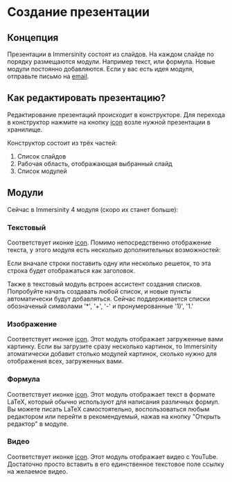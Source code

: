 # Создание презентации

## Концепция
Презентации в Immersinity состоят из слайдов. На каждом слайде по порядку размещаются модули. Например текст, или формула. Новые модули постоянно добавляются. Если у вас есть идея модуля, отправьте письмо на [email](support@immersinity.com).

## Как редактировать презентацию?
Редактирование презентаций происходит в конструкторе. Для перехода в конструктор нажмите на кнопку [icon](create) возле нужной презентации в хранилище. 

Конструктор состоит из трёх частей:
1) Список слайдов
2) Рабочая область, отображающая выбранный слайд
3) Список модулей

## Модули
Сейчас в Immersinity 4 модуля (скоро их станет больше):

### Текстовый
Соответствует иконке [icon](format_align_left). Помимо непосредственно отображение текста, у этого модуля есть несколько дополнительных возможностей: 

Если вначале строки поставить одну или несколько решеток, то эта строка будет отображаться как заголовок.

Также в текстовый модуль встроен ассистент создания списков. Попробуйте начать создавать любой список, и новые пункты автоматически будут добавляться. Сейчас поддерживается списки обозначеный символами '*', '+', '-' и пронумерованные '1)', '1.'

### Изображение
Соответствует иконке [icon](insert_photo). Этот модуль отображает загруженные вами картинку. Если вы загрузите сразу несколько картинок, то Immersinity атоматически добавит столько модулей картинок, сколько нужно для отображения всех, загруженных вами.

### Формула
Соответствует иконке [icon](functions). Этот модуль отображает текст в формате LaTeX, который обычно используют для написания различных формул. Вы можете писать LaTeX самостоятельно, воспользоваться любым редактором или перейти в рекомендуемый, нажав на кнопку "Открыть редактор" в модуле.

### Видео
Соответствует иконке [icon](smart_display). Этот модуль отображает видео с YouTube. Достаточно просто вставить в его единственное текстовое поле ссылку на желаемое видео.